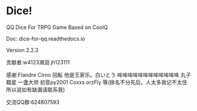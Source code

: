 # Dice!
QQ Dice For TRPG Game Based on CoolQ

Doc: dice-for-qq.readthedocs.io

Version 2.2.3

贡献者:w4123溯洄 jh123111

感谢:Flandre Cirno 回転 他是王家乐。白いとう 哞哞哞哞哞哞哞哞哞哞哞哞 丸子 黯星 一盏大师 初音py2001 Coxxs orzFly 等(排名不分先后，人太多我记不太住所以说如有缺漏请联系我) 

交流QQ群:624807593
